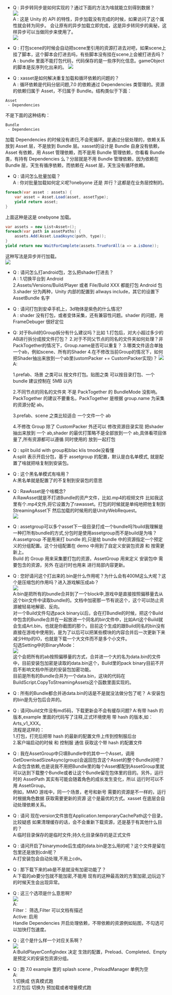 * Q : 异步转同步是如何实现的？通过下面的方法为啥就能立刻得到数据？  
![](./images/1.png)  
A : 这是 Unity 的 API 的特性，异步加载没有完成的时候，如果访问了这个属性就会转为同步。
会让原有的异步加载立即完成，这是异步转同步的奥秘，这样异步可以当做同步来使用了。  
![](./images/2.png)  

* Q : 打包scene的时候会自动把scene里引用的资源打进去对吧，如果scene上挂了脚本，这个脚本会打进去吗，有些脚本没有挂在scene上会被打进去吗？  
A : bundle 里面不能打包代码，代码保存的是一些序列化信息。gameObject 的脚本是反序列化出来的。
![](./images/3.png)  

* Q : xasset是如何解决重复加载和循环依赖的问题的？  
A : 循环依赖是代码分层问题,7.0 的依赖通过 Dependencies 类管理的。资源的依赖归属于 Asset，不归属于 Bundle。结构类似于下面：  
```
Asset
 - Dependencies
```
不是下面的这种结构：
```
Bundle
 - Dependencies
```
加载 Dependencies 的时候没有递归,不会死循环。是通过分层处理的，依赖关系放到 Asset 层，不是放到 Bundle 层。xasset的设计是 Bundle 自身没有依赖，Asset 有依赖，用 Asset 管理依赖，而不是用 Bundle 管理依赖，你看看 Bundle 类，有持有 Dependencies 么？分层就是不用 Bundle 管理依赖，因为依赖在 Bundle 层，天生有循序依赖，而依赖在 Asset 层，天生没有循环依赖。  

* Q : 请问怎么批量加载？  
A : 你对批量加载如何定义呢?onebyone 还是 并行？这都是在业务层控制的。  
```C#
foreach(var asset : assets) {
    var asset = Asset.Load(asset, assetType);
    yield return asset; 
}
```
上面这种是这是 onebyone 加载。  
```C#
var assets = new List<Asset>();
foreach(var path in assetPaths) {
    assets.Add(Asset.LoadAsync(path, type));
}
yield return new WaitForComplete(assets.TrueForAll(a => a.isDone));
```
这种写法是异步并行加载。  
![](./images/4.png)  

* Q : 请问怎么打android包，怎么把shader打进去？  
A : 1.切换平台到 Android  
2.Assets/Versions/Build/Player 或者 File/Build XXX 都能打包 Android 包  
3.shader 分为两种，Unity 内部的配置到 allways include，其它的设置下 AssetBundle 名字  

* Q : 请问打包到安卓手机上，3d物体是紫色的什么情况?  
  A : shader 没有打包，或者变体采集，还有兼容性问题。shader 的问题，用 FrameDebuger 很好定位  

* Q:
  对于Build的Group拆分有什么建议吗？比如
  1.打包后，对大小超过多少的AB进行拆分成按文件打包？
  2.对于不同父节点的同名的文件夹如何处理？非PackTogether的情况下，Group.name是否可以重复？
  3.哪类文件适合单独一个ab，例如scene、所有的Shader
  4.在不修改当前Group的情况下，如何把Shader抽出来放到一个ab里(ustomPacker += CustomPacker实现)？
  ![](./images/5.jpg)  
  A:

  1.prefab、场景 之类可以 按文件打包。贴图之类 可以按目录打包、一个bundle 建议控制在 5MB 以内

  2.不同节点的同名的文件夹 不是 PackTogether 的 BundleMode 没影响。PackTogether 的建议不要重名，PackTogether 是根据 group.name 为采集的资源分配 ab。

  3.prefab、scene 之类比较适合 一个文件一个 ab

  4.不修改 Group 除了 CustomPacker 外还可以 修改资源目录实现 把shader 抽出来放到 一个 ab,shader 的最优打策略不是全部放到一个 ab,具体看项目体量了,所有资源都可以遵循 同时使用的 放到一起打包  

* Q : split build with group和blac klis tmode没看懂  
A:split 表示开启分包，基于 assetgroup 的配置，默认是白名单模式,
就是配置了啥就把啥复制到安装包。  

* Q : 这个黑名单模式有啥用？  
A:黑名单就是配置了的不复制到安装包的意思  

* Q : RawAsset是个啥概念?  
A:RawAsset就是不打进Bundle的资产文件，比如.mp4的视频文件
比如我这里有个.mp4文件,将它设置为了rawasset。打包的时候就是单纯地把他复制到StreamingAsset下 然后加载的时候用的是UnityWebRequest。  
![](./images/6.png)  

* Q : assetgroup可以多个asset下一级目录打成一个bundle吗?build我理解是一种打所有bundle的方式,分包时是使用assetgroup而不是build是为啥？  
A:assetgroup 不是用来打 bundle 的,只是给 bundle 中的资源指定一个预定义的分组配置。这个分组配置在 demo 中用到了自定义安装包资源 和 按需更新上。  
Build 的 Group 用来采集要打包的资源，AssetGroup 用来定义 安装包中 需要包含的资源，另外 在运行时也用来 进行局部内容更新。  

* Q : 您好请问这个打出来的.bin是什么作用呢？为什么会有400M这么大呢？这个是压缩包的作用吗？进入游戏解压成ab？  
![](./images/7.png)  
A:bin是把所有的bundle合并到了一个block中,游戏中是直接按照偏移量去从这个bin文件中读取bundle的。文档中加密那一节有说这个，这个可以防止资源被轻易地解密、反向。  
对一个Build文件勾选pack binary以后，会在打Bundle的时候，把这个Build中包含的Bundle合并在一起放进一个同名的bin文件中，比如Art这个Build就会生成Art.bin，也就是你截图的那个。目前这个生成的跟Build同名的bin没有直接在游戏中使用到，是为了以后可以把某些模块的内容合并后一次更新下来 减少Http的IO，也就是下载一个大文件而不是多个小文件。  
勾选Setting中的BinaryMode：  
![](./images/8.png)  
这个会把所有的ab按照偏移量的方式，合并进一个大的名为data.bin的文件中，目前安装包加密是读取的data.bin这个，Build里的pack binary目前不开启不影响文档中所说的安装包加密功能。  
目前是所有的Bundle合并为一个data.bin，这块的代码在BuildScript.CopyToStreamingAssets这个函数里面实现的。  

* Q : 所有的Bundle都合并进data.bin的话是不是就没法做分包了呢？
A:安装包的bin是先分包后合并的。  

* Q : 请问build文件没有md5码，下载更新会不会有缓存问题?
A:有带 hash 的版本,example 里面的代码写了注释,正式环境使用 带 hash 的版本,如：Arts_v1_XXX。  
流程是这样的：  
1.打包，打完后把带 hash 的最新的配置文件上传到控制服后台  
2.客户端启动的时候 和 控制服 通信 获取这个带 hash 的配置文件  

* Q : 我在AssetGroup中只填Bundle中的其中一个Asset，调用GetDownloadSizeAsync(group)会返回包含这个Asset的整个Bundle对吧？  
A:会包含依赖,也是说我不用把Bundle里的每个Asset都配到AssetGroup里就可以达到下载整个Bundle或者让这个Bundle留在包体里的目的。另外，运行时的 AssetPath 其实有可能会随着角色的成长发生变化，所以 运行时可以不用 AssetGroup。  
例如，MMO 游戏中，同一个场景，老号和新号 需要的资源是不一样的，运行时根据角色数据 获取需要更新的资源 这个是最优的方式。xasset 在底层会自动处理依赖关系。  

* Q : 请问 现在version文件放在Application.temporaryCachePath这个目录，比较疑惑 如果清理缓存的话，会不会重新下载资源，还是基于有其他什么目的？  
A:临时目录保存的是临时文件;持久化目录保存的是正式文件  

* Q : 请问开启了binarymode后生成的data.bin是怎么用的呢？这个文件是留在包里还是放到cdn呢？  
A:打安装包会自动处理,不用上cdn。  

* Q : 那下载下来的ab是不是就没有加密功能了？  
A:下载的ab要分包就不能加密,不能用 现有的这种最高效的方案加密,边玩边下的时候天生会出现异常。  

* Q : 这三个选项是什么意思啊?  
![](./images/9.png)  
A:  
Filter： 筛选,Filter 可以文档有描述  
Active: 启用  
Handle Dependencies 开启处理依赖，不带依赖的资源例如贴图，不勾选可以加快打包速度。  

* Q :  这个是什么样一个对应关系啊？  
![](./images/10.png)  
A:BuildPlayerConfigIndex 决定 生效的配置，Preload、Completed、Empty 是预定义的安装包资源分组。  

* Q : 跑 7.0 example 里的 splash scene , PreloadManager 单例为空  
A:  
1.切换成 仿真模式跑  
2.打包后 切换为 预加载或者增量模式跑
